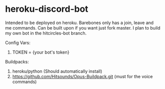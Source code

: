# heroku-discord-bot
Intended to be deployed on heroku. Barebones only has a join, leave and me commands. Can be built upon if you want just fork master. I plan to build my own bot in the hitcircles-bot branch.

Config Vars:
1. TOKEN = {your bot's token}

Buildpacks:
1. heroku/python (Should automatically install)
2. https://github.com/Hitsounds/Opus-Buildpack.git (must for the voice commands)
